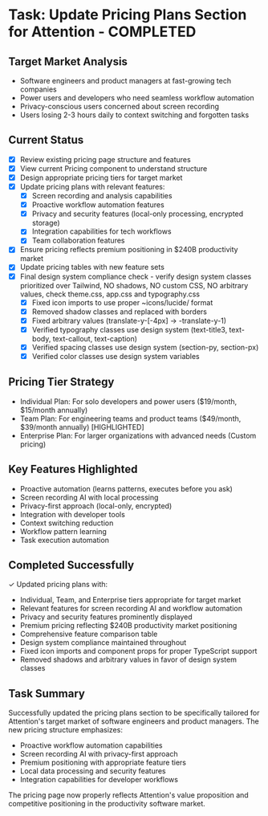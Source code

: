 # Task: Update Pricing Plans Section for Attention - COMPLETED

## Target Market Analysis
- Software engineers and product managers at fast-growing tech companies
- Power users and developers who need seamless workflow automation
- Privacy-conscious users concerned about screen recording
- Users losing 2-3 hours daily to context switching and forgotten tasks

## Current Status
- [x] Review existing pricing page structure and features
- [x] View current Pricing component to understand structure
- [x] Design appropriate pricing tiers for target market
- [x] Update pricing plans with relevant features:
  - [x] Screen recording and analysis capabilities
  - [x] Proactive workflow automation features
  - [x] Privacy and security features (local-only processing, encrypted storage)
  - [x] Integration capabilities for tech workflows
  - [x] Team collaboration features
- [x] Ensure pricing reflects premium positioning in $240B productivity market
- [x] Update pricing tables with new feature sets
- [x] Final design system compliance check - verify design system classes prioritized over Tailwind, NO shadows, NO custom CSS, NO arbitrary values, check theme.css, app.css and typography.css
  - [x] Fixed icon imports to use proper ~icons/lucide/ format
  - [x] Removed shadow classes and replaced with borders
  - [x] Fixed arbitrary values (translate-y-[-4px] → -translate-y-1)
  - [x] Verified typography classes use design system (text-title3, text-body, text-callout, text-caption)
  - [x] Verified spacing classes use design system (section-py, section-px)
  - [x] Verified color classes use design system variables

## Pricing Tier Strategy
- Individual Plan: For solo developers and power users ($19/month, $15/month annually)
- Team Plan: For engineering teams and product teams ($49/month, $39/month annually) [HIGHLIGHTED]
- Enterprise Plan: For larger organizations with advanced needs (Custom pricing)

## Key Features Highlighted
- Proactive automation (learns patterns, executes before you ask)
- Screen recording AI with local processing
- Privacy-first approach (local-only, encrypted)
- Integration with developer tools
- Context switching reduction
- Workflow pattern learning
- Task execution automation

## Completed Successfully
✓ Updated pricing plans with:
- Individual, Team, and Enterprise tiers appropriate for target market
- Relevant features for screen recording AI and workflow automation
- Privacy and security features prominently displayed
- Premium pricing reflecting $240B productivity market positioning
- Comprehensive feature comparison table
- Design system compliance maintained throughout
- Fixed icon imports and component props for proper TypeScript support
- Removed shadows and arbitrary values in favor of design system classes

## Task Summary
Successfully updated the pricing plans section to be specifically tailored for Attention's target market of software engineers and product managers. The new pricing structure emphasizes:
- Proactive workflow automation capabilities
- Screen recording AI with privacy-first approach
- Premium positioning with appropriate feature tiers
- Local data processing and security features
- Integration capabilities for developer workflows

The pricing page now properly reflects Attention's value proposition and competitive positioning in the productivity software market.